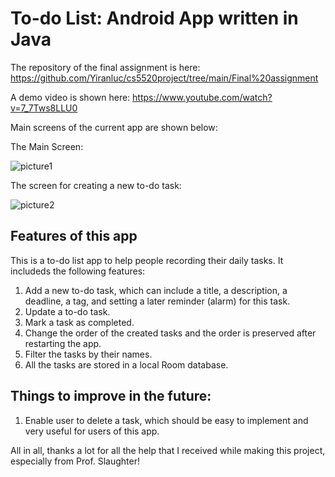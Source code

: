 # To-do List: Android App written in Java

The repository of the final assignment is here: https://github.com/Yiranluc/cs5520project/tree/main/Final%20assignment

A demo video is shown here: https://www.youtube.com/watch?v=7_7Tws8LLU0

Main screens of the current app are shown below:

The Main Screen:

![picture1](https://raw.githubusercontent.com/Yiranluc/cs5520project/main/images/Final_Screen.png)

The screen for creating a new to-do task:

![picture2](https://raw.githubusercontent.com/Yiranluc/cs5520project/main/images/Final_Screen2.png)



## Features of this app
This is a to-do list app to help people recording their daily tasks. It includeds the following features:
1. Add a new to-do task, which can include a title, a description, a deadline, a tag, and setting a later reminder (alarm) for this task.
2. Update a to-do task.
3. Mark a task as completed.
4. Change the order of the created tasks and the order is preserved after restarting the app.
5. Filter the tasks by their names.
6. All the tasks are stored in a local Room database.

## Things to improve in the future:
1. Enable user to delete a task, which should be easy to implement and very useful for users of this app.


All in all, thanks a lot for all the help that I received while making this project, especially from Prof. Slaughter!
